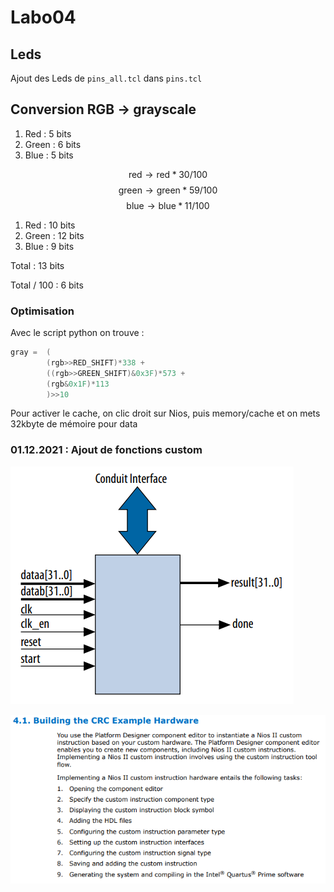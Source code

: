 # Labo04
## Leds
Ajout des Leds de ``pins_all.tcl`` dans ``pins.tcl``



## Conversion RGB -> grayscale
1) Red : 5 bits
2) Green : 6 bits
3) Blue : 5 bits

$$\text{red}\longrightarrow \text{red}*30/100$$
$$\text{green}\longrightarrow \text{green}*59/100$$
$$\text{blue}\longrightarrow \text{blue}*11/100$$

1) Red : 10 bits
2) Green :  12 bits
3) Blue : 9 bits

Total : 13 bits

Total / 100 : 6 bits

### Optimisation

Avec le script python on trouve :

```C
gray =  (
        (rgb>>RED_SHIFT)*338 +
        ((rgb>>GREEN_SHIFT)&0x3F)*573 +
        (rgb&0x1F)*113
        )>>10
```

Pour activer le cache, on clic droit sur Nios, puis memory/cache et on mets 32kbyte de mémoire pour data



### 01.12.2021 : Ajout de fonctions custom


![picture 1](images/9ed172278ac21633001ef7db2ca85cb36d822efbd9ca2a20ce63a2f04b055293.png)  

![picture 2](images/3b47f5136f4bf12891893a114921968fcfb8834dd1f4b911b0c8e26274a3b8d4.png)  


